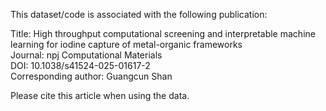 This dataset/code is associated with the following publication:

Title: High throughput computational screening and interpretable machine learning for iodine capture of metal-organic frameworks   
Journal: npj Computational Materials   
DOI: 10.1038/s41524-025-01617-2   
Corresponding author: Guangcun Shan

Please cite this article when using the data.
